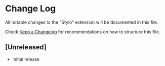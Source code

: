 # Change Log

All notable changes to the "Stylo" extension will be documented in this file.

Check [Keep a Changelog](http://keepachangelog.com/) for recommendations on how to structure this file.

## [Unreleased]

- Initial release